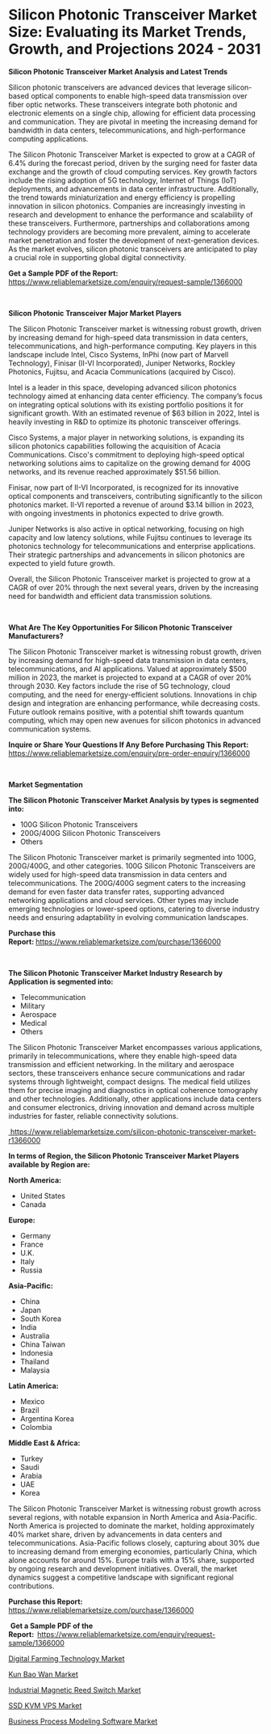 <p><h1>Silicon Photonic Transceiver Market Size: Evaluating its Market Trends, Growth, and Projections 2024 - 2031</h1></p><p><strong>Silicon Photonic Transceiver Market Analysis and Latest Trends</strong></p>
<p><p>Silicon photonic transceivers are advanced devices that leverage silicon-based optical components to enable high-speed data transmission over fiber optic networks. These transceivers integrate both photonic and electronic elements on a single chip, allowing for efficient data processing and communication. They are pivotal in meeting the increasing demand for bandwidth in data centers, telecommunications, and high-performance computing applications.</p><p>The Silicon Photonic Transceiver Market is expected to grow at a CAGR of 6.4% during the forecast period, driven by the surging need for faster data exchange and the growth of cloud computing services. Key growth factors include the rising adoption of 5G technology, Internet of Things (IoT) deployments, and advancements in data center infrastructure. Additionally, the trend towards miniaturization and energy efficiency is propelling innovation in silicon photonics. Companies are increasingly investing in research and development to enhance the performance and scalability of these transceivers. Furthermore, partnerships and collaborations among technology providers are becoming more prevalent, aiming to accelerate market penetration and foster the development of next-generation devices. As the market evolves, silicon photonic transceivers are anticipated to play a crucial role in supporting global digital connectivity.</p></p>
<p><strong>Get a Sample PDF of the Report:&nbsp;</strong> <a href="https://www.reliablemarketsize.com/enquiry/request-sample/1366000?utm_campaign=1133&utm_medium=2&utm_source=Github&utm_content=ia&utm_term=06122024&utm_id=silicon-photonic-transceiver">https://www.reliablemarketsize.com/enquiry/request-sample/1366000</a></p>
<p>&nbsp;</p>
<p><strong>Silicon Photonic Transceiver Major Market Players</strong></p>
<p><p>The Silicon Photonic Transceiver market is witnessing robust growth, driven by increasing demand for high-speed data transmission in data centers, telecommunications, and high-performance computing. Key players in this landscape include Intel, Cisco Systems, InPhi (now part of Marvell Technology), Finisar (II-VI Incorporated), Juniper Networks, Rockley Photonics, Fujitsu, and Acacia Communications (acquired by Cisco).</p><p>Intel is a leader in this space, developing advanced silicon photonics technology aimed at enhancing data center efficiency. The company’s focus on integrating optical solutions with its existing portfolio positions it for significant growth. With an estimated revenue of $63 billion in 2022, Intel is heavily investing in R&D to optimize its photonic transceiver offerings.</p><p>Cisco Systems, a major player in networking solutions, is expanding its silicon photonics capabilities following the acquisition of Acacia Communications. Cisco's commitment to deploying high-speed optical networking solutions aims to capitalize on the growing demand for 400G networks, and its revenue reached approximately $51.56 billion.</p><p>Finisar, now part of II-VI Incorporated, is recognized for its innovative optical components and transceivers, contributing significantly to the silicon photonics market. II-VI reported a revenue of around $3.14 billion in 2023, with ongoing investments in photonics expected to drive growth.</p><p>Juniper Networks is also active in optical networking, focusing on high capacity and low latency solutions, while Fujitsu continues to leverage its photonics technology for telecommunications and enterprise applications. Their strategic partnerships and advancements in silicon photonics are expected to yield future growth.</p><p>Overall, the Silicon Photonic Transceiver market is projected to grow at a CAGR of over 20% through the next several years, driven by the increasing need for bandwidth and efficient data transmission solutions.</p></p>
<p>&nbsp;</p>
<p><strong>What Are The Key Opportunities For Silicon Photonic Transceiver Manufacturers?</strong></p>
<p><p>The Silicon Photonic Transceiver market is witnessing robust growth, driven by increasing demand for high-speed data transmission in data centers, telecommunications, and AI applications. Valued at approximately $500 million in 2023, the market is projected to expand at a CAGR of over 20% through 2030. Key factors include the rise of 5G technology, cloud computing, and the need for energy-efficient solutions. Innovations in chip design and integration are enhancing performance, while decreasing costs. Future outlook remains positive, with a potential shift towards quantum computing, which may open new avenues for silicon photonics in advanced communication systems.</p></p>
<p><strong>Inquire or Share Your Questions If Any Before Purchasing This Report:</strong> <a href="https://www.reliablemarketsize.com/enquiry/pre-order-enquiry/1366000?utm_campaign=1133&utm_medium=2&utm_source=Github&utm_content=ia&utm_term=06122024&utm_id=silicon-photonic-transceiver">https://www.reliablemarketsize.com/enquiry/pre-order-enquiry/1366000</a></p>
<p>&nbsp;</p>
<p><strong>Market Segmentation</strong></p>
<p><strong>The Silicon Photonic Transceiver Market Analysis by types is segmented into:</strong></p>
<p><ul><li>100G Silicon Photonic Transceivers</li><li>200G/400G Silicon Photonic Transceivers</li><li>Others</li></ul></p>
<p><p>The Silicon Photonic Transceiver market is primarily segmented into 100G, 200G/400G, and other categories. 100G Silicon Photonic Transceivers are widely used for high-speed data transmission in data centers and telecommunications. The 200G/400G segment caters to the increasing demand for even faster data transfer rates, supporting advanced networking applications and cloud services. Other types may include emerging technologies or lower-speed options, catering to diverse industry needs and ensuring adaptability in evolving communication landscapes.</p></p>
<p><strong>Purchase this Report:&nbsp;</strong><a href="https://www.reliablemarketsize.com/purchase/1366000?utm_campaign=1133&utm_medium=2&utm_source=Github&utm_content=ia&utm_term=06122024&utm_id=silicon-photonic-transceiver">https://www.reliablemarketsize.com/purchase/1366000</a></p>
<p>&nbsp;</p>
<p><strong>The Silicon Photonic Transceiver Market Industry Research by Application is segmented into:</strong></p>
<p><ul><li>Telecommunication</li><li>Military</li><li>Aerospace</li><li>Medical</li><li>Others</li></ul></p>
<p><p>The Silicon Photonic Transceiver Market encompasses various applications, primarily in telecommunications, where they enable high-speed data transmission and efficient networking. In the military and aerospace sectors, these transceivers enhance secure communications and radar systems through lightweight, compact designs. The medical field utilizes them for precise imaging and diagnostics in optical coherence tomography and other technologies. Additionally, other applications include data centers and consumer electronics, driving innovation and demand across multiple industries for faster, reliable connectivity solutions.</p></p>
<p><a href="https://www.reliablemarketsize.com/silicon-photonic-transceiver-market-r1366000?utm_campaign=1133&utm_medium=2&utm_source=Github&utm_content=ia&utm_term=06122024&utm_id=silicon-photonic-transceiver">&nbsp;https://www.reliablemarketsize.com/silicon-photonic-transceiver-market-r1366000</a></p>
<p><strong>In terms of Region, the Silicon Photonic Transceiver Market Players available by Region are:</strong></p>
<p>
    <p> <strong> North America: </strong>
        <ul>
            <li>United States</li>
            <li>Canada</li>
        </ul>
        </p> 
    <p> <strong> Europe: </strong>
        <ul>
            <li>Germany</li>
            <li>France</li>
            <li>U.K.</li>
            <li>Italy</li>
            <li>Russia</li>
        </ul>
        </p> 
    <p> <strong> Asia-Pacific: </strong>
        <ul>
            <li>China</li>
            <li>Japan</li>
            <li>South Korea</li>
            <li>India</li>
            <li>Australia</li>
            <li>China Taiwan</li>
            <li>Indonesia</li>
            <li>Thailand</li>
            <li>Malaysia</li>
        </ul>
        </p> 
    <p> <strong> Latin America: </strong>
        <ul>
            <li>Mexico</li>
            <li>Brazil</li>
            <li>Argentina Korea</li>
            <li>Colombia</li>
        </ul>
        </p> 
    <p> <strong> Middle East & Africa: </strong>
        <ul>
            <li>Turkey</li>
            <li>Saudi</li>
            <li>Arabia</li>
            <li>UAE</li>
            <li>Korea</li>
        </ul>
    </p>
    </p>
<p><p>The Silicon Photonic Transceiver Market is witnessing robust growth across several regions, with notable expansion in North America and Asia-Pacific. North America is projected to dominate the market, holding approximately 40% market share, driven by advancements in data centers and telecommunications. Asia-Pacific follows closely, capturing about 30% due to increasing demand from emerging economies, particularly China, which alone accounts for around 15%. Europe trails with a 15% share, supported by ongoing research and development initiatives. Overall, the market dynamics suggest a competitive landscape with significant regional contributions.</p></p>
<p><strong>Purchase this Report: </strong><a href="https://www.reliablemarketsize.com/purchase/1366000?utm_campaign=1133&utm_medium=2&utm_source=Github&utm_content=ia&utm_term=06122024&utm_id=silicon-photonic-transceiver">https://www.reliablemarketsize.com/purchase/1366000</a></p>
<p>&nbsp;<strong>Get a Sample PDF of the Report:&nbsp;&nbsp;</strong><a href="https://www.reliablemarketsize.com/enquiry/request-sample/1366000?utm_campaign=1133&utm_medium=2&utm_source=Github&utm_content=ia&utm_term=06122024&utm_id=silicon-photonic-transceiver">https://www.reliablemarketsize.com/enquiry/request-sample/1366000</a></p>
<p><strong></strong></p>
<p><p><a href="https://www.linkedin.com/pulse/driving-forces-behind-digital-farming-technology-market-expansion-lrmef?utm_campaign=1133&utm_medium=2&utm_source=Github&utm_content=ia&utm_term=06122024&utm_id=silicon-photonic-transceiver">Digital Farming Technology Market</a></p><p><a href="https://issuu.com/reportprime-2/docs/kun-bao-wan-market-size-2030.pptx?utm_campaign=1133&utm_medium=2&utm_source=Github&utm_content=ia&utm_term=06122024&utm_id=silicon-photonic-transceiver">Kun Bao Wan Market</a></p><p><a href="https://issuu.com/reportprime-2/docs/industrial-magnetic-reed-switch-market-size-2030.p?utm_campaign=1133&utm_medium=2&utm_source=Github&utm_content=ia&utm_term=06122024&utm_id=silicon-photonic-transceiver">Industrial Magnetic Reed Switch Market</a></p><p><a href="https://www.linkedin.com/pulse/ssd-kvm-vps-market-size-2024-2031-cagr-104-focus-growth-iiatf?utm_campaign=1133&utm_medium=2&utm_source=Github&utm_content=ia&utm_term=06122024&utm_id=silicon-photonic-transceiver">SSD KVM VPS Market</a></p><p><a href="https://www.linkedin.com/pulse/insights-global-business-process-modeling-software-market-0bsgf?utm_campaign=1133&utm_medium=2&utm_source=Github&utm_content=ia&utm_term=06122024&utm_id=silicon-photonic-transceiver">Business Process Modeling Software Market</a></p></p>